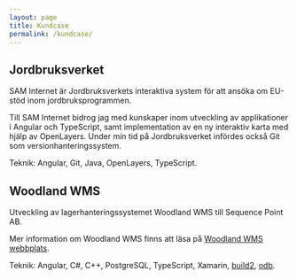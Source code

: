 ```yaml
---
layout: page
title: Kundcase
permalink: /kundcase/
---
```


## Jordbruksverket

SAM Internet är Jordbruksverkets interaktiva system för att ansöka om EU-stöd
inom jordbruksprogrammen.

Till SAM Internet bidrog jag med kunskaper inom utveckling av applikationer i
Angular och TypeScript, samt implementation av en ny interaktiv karta med hjälp
av OpenLayers. Under min tid på Jordbruksverket infördes också Git som
versionhanteringssystem.

Teknik: Angular, Git, Java, OpenLayers, TypeScript.

## Woodland WMS 

Utveckling av lagerhanteringssystemet Woodland WMS till Sequence Point AB.

Mer information om Woodland WMS finns att läsa på [Woodland WMS webbplats].

Teknik: Angular, C#, C++, PostgreSQL, TypeScript, Xamarin, [build2], [odb].

[build2]: https://build2.org/
[odb]: https://codesynthesis.com/products/odb/
[Woodland WMS webbplats]: https://woodland-wms.se/
